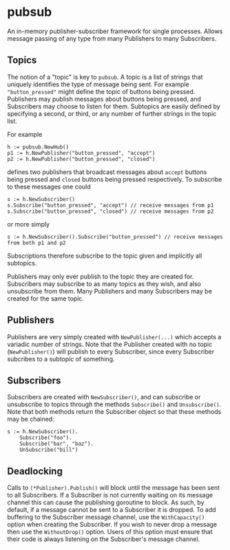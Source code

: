 # pubsub

An in-memory publisher-subscriber framework for single processes. Allows message
passing of any type from many Publishers to many Subscribers.

## Topics

The notion of a "topic" is key to `pubsub`. A topic is a list of strings that
uniquely identifies the type of message being sent. For example
`"button_pressed"` might define the topic of buttons being pressed. Publishers
may publish messages about buttons being pressed, and Subscribers may choose to
listen for them. Subtopics are easily defined by specifying a second, or third,
or any number of further strings in the topic list.

For example
```
h := pubsub.NewHub()
p1 := h.NewPublisher("button_pressed", "accept")
p2 := h.NewPublisher("button_pressed", "closed")
```
defines two publishers that broadcast messages about `accept` buttons being
pressed and `closed` buttons being pressed respectively. To subscribe to these
messages one could
```
s := h.NewSubscriber()
s.Subscribe("button_pressed", "accept") // receive messages from p1
s.Subscribe("button_pressed", "closed") // receive messages from p2
```
or more simply
```
s := h.NewSubscriber().Subscribe("button_pressed") // receive messages from both p1 and p2
```
Subscriptions therefore subscribe to the topic given and implicitly all subtopics.

Publishers may only ever publish to the topic they are created for. Subscribers
may subscribe to as many topics as they wish, and also unsubscribe from them.
Many Publishers and many Subscribers may be created for the same topic.

## Publishers

Publishers are very simply created with `NewPublisher(...)` which accepts a
variadic number of strings. Note that the Publisher created with no topic
(`NewPublisher()`) will publish to every Subscriber, since every Subscriber
subcribes to a subtopic of something.

## Subscribers

Subscribers are created with `NewSubscriber()`, and can subscribe or unsubscribe
to topics through the methods `Subscribe()` and `Unsubscribe()`. Note that both
methods return the Subscriber object so that these methods may be chained:
```
s := h.NewSubscriber().
    Subscribe("foo").
    Subscribe("bar", "baz").
    UnSubscribe("bill")
```

## Deadlocking

Calls to `(*Publisher).Publish()` will block until the message has been sent to
all Subscribers. If a Subscriber is not currently waiting on its message channel
this can cause the publishing goroutine to block. As such, by default, if a
message cannot be sent to a Subscriber it is dropped. To add buffering to the
Subscriber message channel, use the `WithCapacity()` option when creating the
Subscriber. If you wish to never drop a message then use the `WithoutDrop()`
option. Users of this option must ensure that their code is always listening on
the Subscriber's message channel.
